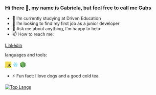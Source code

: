 ### Hi there 👋, my name is Gabriela, but feel free to call me Gabs

- 🌱 I’m currently studying at Driven Education
- 👯 I’m looking to find my first job as a junior developer
- 💬 Ask me about anything, I'm happy to help
- 📫 How to reach me:   

<a href="https://www.linkedin.com/in/gabriela-teresa-737449222/" />Linkedin </a>
  
languages and tools: 
  
<code><img height="20" src="https://raw.githubusercontent.com/github/explore/80688e429a7d4ef2fca1e82350fe8e3517d3494d/topics/javascript/javascript.png"></code>
<code><img height="20" src="https://raw.githubusercontent.com/github/explore/80688e429a7d4ef2fca1e82350fe8e3517d3494d/topics/react/react.png"></code>
<code><img height="20" src="https://raw.githubusercontent.com/github/explore/80688e429a7d4ef2fca1e82350fe8e3517d3494d/topics/nodejs/nodejs.png"></code>

- ⚡ Fun fact: I love dogs and a good cold tea

[![Top Langs](https://github-readme-stats.vercel.app/api/top-langs/?username=anuraghazra&layout=compact)](https://github.com/anuraghazra/github-readme-stats)
